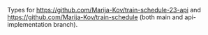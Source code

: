 Types for https://github.com/Marija-Kov/train-schedule-23-api and https://github.com/Marija-Kov/train-schedule (both main and api-implementation branch).
